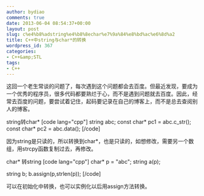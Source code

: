 ```yaml
---
author: bydiao
comments: true
date: 2013-06-04 08:54:37+00:00
layout: post
slug: c%e4%b8%adstring%e4%b8%8echar%e7%9a%84%e8%bd%ac%e6%8d%a2
title: C++中string与char*的转换
wordpress_id: 367
categories:
- C++&amp;STL
tags:
- C++
---
```


这回一个老生常谈的问题了，每次遇到这个问题都会去百度。但最近发现，要成为一个优秀的程序员，很多代码都要熟烂于心，而不是遇到问题就去百度。因此，经常去百度的问题，要尝试着记住，起码要记录在自己的博客上，而不是总去查阅别人的博客。


string转char*
[code lang="cpp"]
string abc;
const char* pc1 = abc.c_str();
const char* pc2 = abc.data();
[/code]

因为string是只读的，所以转换到char*，也是只读的，如想修改，需要另一个数组，用strcpy函数复制过去，再修改。

char* 转string
[code lang="cpp"]
char* p = "abc";
string a(p);

string b;
b.assign(p,strlen(p));
[/code]

可以在初始化中转换，也可以实例化以后用assign方法转换。
